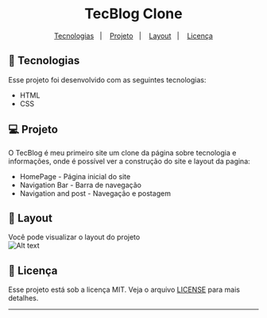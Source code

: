 <h1 align="center">
   TecBlog Clone
</h1>

<p align="center">
  <a href="#-tecnologias">Tecnologias</a>&nbsp;&nbsp;&nbsp;|&nbsp;&nbsp;&nbsp;
  <a href="#-projeto">Projeto</a>&nbsp;&nbsp;&nbsp;|&nbsp;&nbsp;&nbsp;
  <a href="#-layout">Layout</a>&nbsp;&nbsp;&nbsp;|&nbsp;&nbsp;&nbsp;
  <a href="#memo-licença">Licença</a>
</p>

## 🚀 Tecnologias

Esse projeto foi desenvolvido com as seguintes tecnologias:

- HTML
- CSS

## 💻 Projeto

O TecBlog é meu primeiro site um clone da página sobre tecnologia e informações, onde é possível ver a construção do site e layout da pagina:
- HomePage - Página inicial do site
- Navigation Bar - Barra de navegação
- Navigation and post - Navegação e postagem <br>

## 🔖 Layout

Você pode visualizar o layout do projeto <br>
![Alt text](https://github.com/felipe-gomes-vicente/TecBlog-preview/blob/main/tecblog-preview.gif ) <br>


## :memo: Licença

Esse projeto está sob a licença MIT. Veja o arquivo [LICENSE](LICENSE.md) para mais detalhes.

---
